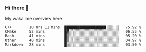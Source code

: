 ### Hi there 👋

<!--
**Jassy930/Jassy930** is a ✨ _special_ ✨ repository because its `README.md` (this file) appears on your GitHub profile.

Here are some ideas to get you started:

- 🔭 I’m currently working on ...
- 🌱 I’m currently learning ...
- 👯 I’m looking to collaborate on ...
- 🤔 I’m looking for help with ...
- 💬 Ask me about ...
- 📫 How to reach me: ...
- 😄 Pronouns: ...
- ⚡ Fun fact: ...
-->

My wakatime overview here
<!--START_SECTION:waka-->
```text
C++        10 hrs 11 mins  ███████████████████░░░░░░   75.92 % 
CMake      52 mins         █▓░░░░░░░░░░░░░░░░░░░░░░░   06.55 % 
Bash       41 mins         █▒░░░░░░░░░░░░░░░░░░░░░░░   05.20 % 
Other      40 mins         █▒░░░░░░░░░░░░░░░░░░░░░░░   04.97 % 
Markdown   28 mins         █░░░░░░░░░░░░░░░░░░░░░░░░   03.50 % 
```
<!--END_SECTION:waka-->
